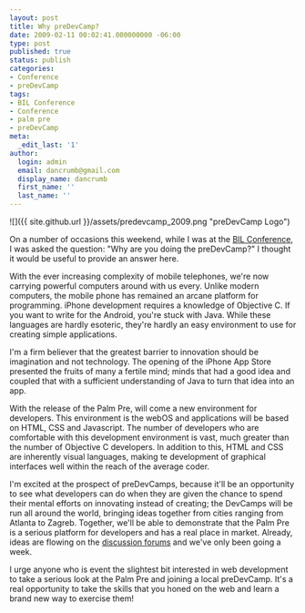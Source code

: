 ```yaml
---
layout: post
title: Why preDevCamp?
date: 2009-02-11 00:02:41.000000000 -06:00
type: post
published: true
status: publish
categories:
- Conference
- preDevCamp
tags:
- BIL Conference
- Conference
- palm pre
- preDevCamp
meta:
  _edit_last: '1'
author:
  login: admin
  email: dancrumb@gmail.com
  display_name: dancrumb
  first_name: ''
  last_name: ''
---
```

![]({{ site.github.url }}/assets/predevcamp_2009.png "preDevCamp Logo")

On a number of occasions this weekend, while I was at the [BIL Conference](http://bilconference.com/), I was asked the question: "Why are you doing the preDevCamp?" I thought it would be useful to provide an answer here.

With the ever increasing complexity of mobile telephones, we're now carrying powerful computers around with us every. Unlike modern computers, the mobile phone has remained an arcane platform for programming. iPhone development requires a knowledge of Objective C. If you want to write for the Android, you're stuck with Java. While these languages are hardly esoteric, they're hardly an easy environment to use for creating simple applications.

I'm a firm believer that the greatest barrier to innovation should be imagination and not technology. The opening of the iPhone App Store presented the fruits of many a fertile mind; minds that had a good idea and coupled that with a sufficient understanding of Java to turn that idea into an app.

With the release of the Palm Pre, will come a new environment for developers. This environment is the webOS and applications will be based on HTML, CSS and Javascript. The number of developers who are comfortable with this development environment is vast, much greater than the number of Objective C developers. In addition to this, HTML and CSS are inherently visual languages, making te development of graphical interfaces well within the reach of the average coder.

I'm excited at the prospect of preDevCamps, because it'll be an opportunity to see what developers can do when they are given the chance to spend their mental efforts on innovating instead of creating; the DevCamps will be run all around the world, bringing ideas together from cities ranging from Atlanta to Zagreb. Together, we'll be able to demonstrate that the Palm Pre is a serious platform for developers and has a real place in market. Already, ideas are flowing on the [discussion forums](http://predevcamp.org/discussions) and we've only been going a week.

I urge anyone who is event the slightest bit interested in web development to take a serious look at the Palm Pre and joining a local preDevCamp. It's a real opportunity to take the skills that you honed on the web and learn a brand new way to exercise them!

